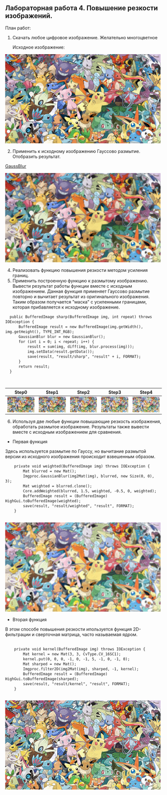 ## Лабораторная работа 4. Повышение резкости изображений.

План работ:
1. Скачать любое цифровое изображение. Желательно многоцветное

    Исходное изображение:
    
<img src="resources/picture.jpg" width="500"/>

2. Применить к исходному изображению Гауссово размытие. Отобразить результат.

[GaussBlur](resources/GaussBlur.java)

  
<img src="resources/gauss/result.jpg" width="500"/>

4. Реализовать функцию повышения резкости методом усиления границ.
5. Применить построенную функцию к размытому изображению. Вывести результат работы функции вместе с исходным изображением.
  Данная функция применяет Гауссово размытие повторно и вычитает результат из оригинального изображения. Таким образом получается "маска" с усиленными границами, которая прибавляется к исходному изображение. 
  
```
  public BufferedImage sharp(BufferedImage img, int repeat) throws IOException {
      BufferedImage result = new BufferedImage(img.getWidth(), img.getHeight(), TYPE_INT_RGB);
      GaussianBlur blur = new GaussianBlur();
      for (int i = 0; i < repeat; i++) {
          result = sum(img, diff(img, blur.process(img)));
          img.setData(result.getData());
          save(result, "result/sharp", "result" + i, FORMAT);
      }
      return result;
  }
      
                                 
```

Step0 | Step1 | Step2 | Step3 | Step4
------ | ------|----------| ------|----------
<img src="resources/sharp/result0.jpg" width="500"/>    |  <img src="resources/sharp/result0.jpg" width="500"/>   |  <img src="resources/sharp/result2.jpg" width="500"/> | <img src="resources/sharp/result3.jpg" width="500"/> | <img src="resources/sharp/result4.jpg" width="500"/>
                                
6. Используя две любые функции повышающие резкость изображения, обработать размытое изображение. Результаты также вывести вместе с исходным изображением для сравнения.
  * Первая функция 
  
   Здесь используется размытие по Гауссу, но вычитание размытой версии из исходного изображения происходит взвешенным образом.
  
```
    private void weighted(BufferedImage img) throws IOException {
        Mat blurred = new Mat();
        Imgproc.GaussianBlur(img2Mat(img), blurred, new Size(0, 0), 3);
        Mat weighted = blurred.clone();
        Core.addWeighted(blurred, 1.5, weighted, -0.5, 0, weighted);
        BufferedImage result = (BufferedImage) HighGui.toBufferedImage(weighted);
        save(result, "result/weighted", "result", FORMAT);
    }
  
```
  
<img src="resources/weighted/result.jpg" width="500"/>
  
  * Вторая функция 
  
  В этом способе повышения резкости ипользуется функция 2D-фильтрации и сверточная матрица, часто называемая ядром. 

```
  
    private void kernel(BufferedImage img) throws IOException {
        Mat kernel = new Mat(3, 3, CvType.CV_16SC1);
        kernel.put(0, 0, 0, -1, 0, -1, 5, -1, 0, -1, 0);
        Mat sharped = new Mat();
        Imgproc.filter2D(img2Mat(img), sharped, -1, kernel);
        BufferedImage result = (BufferedImage) HighGui.toBufferedImage(sharped);
        save(result, "result/kernel", "result", FORMAT);
    }
  
```
  
<img src="resources/kernel/result.jpg" width="500"/>
